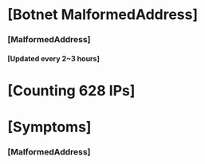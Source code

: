 # [Botnet MalformedAddress]
### [MalformedAddress]
#### [Updated every 2~3 hours]

# [Counting 628 IPs]

# [Symptoms] 
###   [MalformedAddress]

